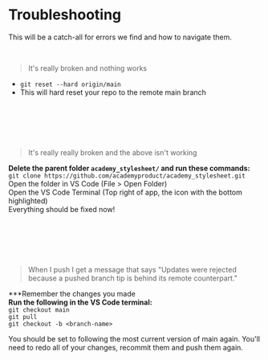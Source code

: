 # Troubleshooting

This will be a catch-all for errors we find and how to navigate them.

&nbsp;
> It's really broken and nothing works

- `git reset --hard origin/main`
- This will hard reset your repo to the remote main branch

&nbsp;
---
&nbsp;

> It's really really broken and the above isn't working

**Delete the parent folder `academy_stylesheet/` and run these commands:**\
`git clone https://github.com/academyproduct/academy_stylesheet.git`\
Open the folder in VS Code (File > Open Folder)\
Open the VS Code Terminal (Top right of app, the icon with the bottom highlighted)\
Everything should be fixed now!

&nbsp;
---
&nbsp;

> When I push I get a message that says "Updates were rejected because a pushed branch tip is behind its remote counterpart."

***Remember the changes you made\
**Run the following in the VS Code terminal:**\
`git checkout main`\
`git pull`\
`git checkout -b <branch-name>`

You should be set to following the most current version of main again. You'll need to redo all of your changes, recommit them and push them again.

&nbsp;
---
&nbsp;

